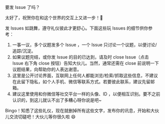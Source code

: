 要发 Issue 了吗？

太好了，祝贺你在和这个世界的交互上又进一步！🎉 

发 Issues 如跳舞，遵守礼仪彼此才更舒心。下面这些玩 Issues 的细节供你参考：

1. 一事一议，多个议题发多个 Issue ，一个 Issue 只讨论一个议题，以便讨论/追踪/沉淀。
2. 如果议题完结，或你发 Issue 的目的已达到，请及时 close Issue（点击 Issue 右下角 close 按钮）告知大伙儿。当然，通常还需在 close 前说明一下议题结果，向帮助你的人表达谢意。
3. 这里是公开讨论界面，互联网上任何人都能浏览/检索/抓取这些信息，不建议在此留下隐私，如个人手机、微信等联系方式。若要彼此联系，建议先留邮箱。
4. 建议这里使用和你微信等社交平台一样的头像、ID ，以便相互识别。要不之前认识的，到这儿就认不出了多糟心呀你说是吧~

Bingo！知悉了这些礼仪，现在就删掉所有这些文字，发布你的讯息，开始和大伙儿交流切磋吧！大伙儿等你很久啦 😄 


